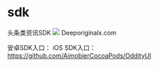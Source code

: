 # sdk
头条类资讯SDK 
![](https://github.com/SourceCore/sdk/blob/master/deepsource.png)
Deeporiginalx.com

安卓SDK入口：
iOS SDK入口：https://github.com/AimobierCocoaPods/OddityUI
